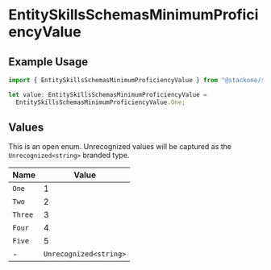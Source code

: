 # EntitySkillsSchemasMinimumProficiencyValue

## Example Usage

```typescript
import { EntitySkillsSchemasMinimumProficiencyValue } from "@stackone/stackone-client-ts/sdk/models/shared";

let value: EntitySkillsSchemasMinimumProficiencyValue =
  EntitySkillsSchemasMinimumProficiencyValue.One;
```

## Values

This is an open enum. Unrecognized values will be captured as the `Unrecognized<string>` branded type.

| Name                   | Value                  |
| ---------------------- | ---------------------- |
| `One`                  | 1                      |
| `Two`                  | 2                      |
| `Three`                | 3                      |
| `Four`                 | 4                      |
| `Five`                 | 5                      |
| -                      | `Unrecognized<string>` |